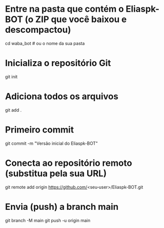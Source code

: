 # Entre na pasta que contém o Eliaspk-BOT (o ZIP que você baixou e descompactou)
cd waba_bot          # ou o nome da sua pasta

# Inicializa o repositório Git
git init

# Adiciona todos os arquivos
git add .

# Primeiro commit
git commit -m "Versão inicial do Eliaspk-BOT"

# Conecta ao repositório remoto (substitua pela sua URL)
git remote add origin https://github.com/<seu‑user>/Eliaspk-BOT.git

# Envia (push) a branch main
git branch -M main
git push -u origin main

